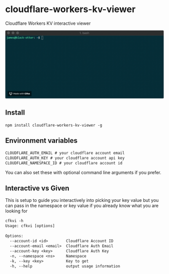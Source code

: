 # cloudflare-workers-kv-viewer
Cloudflare Workers KV interactive viewer

![](media/example.gif)

## Install

`npm install cloudflare-workers-kv-viewer -g`

## Environment variables

```
CLOUDFLARE_AUTH_EMAIL # your cloudflare account email
CLOUDFLARE_AUTH_KEY # your cloudflare account api key
CLOUDFLARE_NAMESPACE_ID # your cloudflare account id
```

You can also set these with optional command line arguments if you prefer.

## Interactive vs Given

This is setup to guide you interactively into picking your key value but you can pass in the namespace or key value if you already know what you are looking for

```
cfkvi -h
Usage: cfkvi [options]

Options:
  --account-id <id>        Cloudflare Account ID
  --account-email <email>  Cloudflare Auth Email
  --account-key <key>      Cloudflare Auth Key
  -n, --namespace <ns>     Namespace
  -k, --key <key>          Key to get
  -h, --help               output usage information
```
